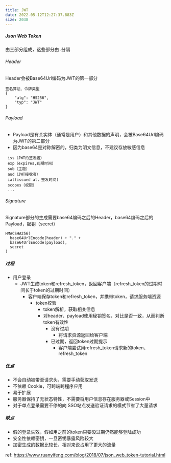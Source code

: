 ```yaml
---
title: JWT
date: 2022-05-12T12:27:37.883Z
size: 2038
---
```

##### Json Web Token

由三部分组成，这些部分由`.`分隔

###### Header

Header会被Base64Url编码为JWT的第一部分

```
签名算法、令牌类型
{
    "alg": "HS256",
    "typ": "JWT"
}
```

###### Payload

- Payload是有关实体（通常是用户）和其他数据的声明，会被Base64Url编码为JWT的第二部分
- 因为base64是对称解密的，归类为明文信息，不建议存放敏感信息

```
 iss（JWT的签发者）
 exp（expires,到期时间）
 sub（主题）
 aud（JWT接收者）
 iat(issued at，签发时间)
 scopes（权限）
 ...
```

###### Signature

Signature部分的生成需要base64编码之后的Header，base64编码之后的Payload，密钥（secret）

```shell
HMACSHA256(
  base64UrlEncode(header) + "." +
  base64UrlEncode(payload),
  secret
)
```

##### 过程

- 用户登录
  - JWT生成token和refresh_token，返回客户端（refresh_token的过期时间长于token的过期时间）
    - 客户端保存token和refresh_token，并携带token，请求服务端资源
      - token校验
        - token解析，获取相关信息
        - 对header、payload使用秘钥签名，对比是否一致，从而判断token有效性
          - 没有过期
            - 将请求资源返回给客户端
          - 已过期，返回token过期提示
            - 客户端尝试用refresh_token请求新的token、refresh_token

##### 优点

- 不会自动被带至请求头，需要手动获取发送
- 不依赖 Cookie，可跨端跨程序应用
- 易于扩展
- 服务器保持了无状态特性，不需要将用户信息存在服务器或Session中
- 对于单点登录需要不停的向 SSO站点发送验证请求的模式节省了大量请求

##### 缺点

- 假的登录失效，假如用之前的token只要没过期仍然能够登陆成功
- 安全性依赖密钥，一旦密钥暴露风险较大
- 加密生成的数据比较长，相对来说占用了更大的流量



ref: https://www.ruanyifeng.com/blog/2018/07/json_web_token-tutorial.html
